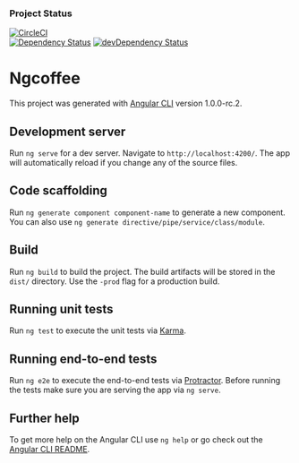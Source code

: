 ### Project Status
[![CircleCI](https://img.shields.io/circleci/project/github/fl6team/ngCoffee/master.svg)](https://circleci.com/gh/fl6team/ngCoffee/tree/master)  
[![Dependency Status](https://david-dm.org/fl6team/ngCoffee.svg)](https://david-dm.org/fl6team/ngCoffee)
[![devDependency Status](https://david-dm.org/fl6team/ngCoffee/dev-status.svg)](https://david-dm.org/fl6team/ngCoffee?type=dev)

# Ngcoffee

This project was generated with [Angular CLI](https://github.com/angular/angular-cli) version 1.0.0-rc.2.

## Development server

Run `ng serve` for a dev server. Navigate to `http://localhost:4200/`. The app will automatically reload if you change any of the source files.

## Code scaffolding

Run `ng generate component component-name` to generate a new component. You can also use `ng generate directive/pipe/service/class/module`.

## Build

Run `ng build` to build the project. The build artifacts will be stored in the `dist/` directory. Use the `-prod` flag for a production build.

## Running unit tests

Run `ng test` to execute the unit tests via [Karma](https://karma-runner.github.io).

## Running end-to-end tests

Run `ng e2e` to execute the end-to-end tests via [Protractor](http://www.protractortest.org/).
Before running the tests make sure you are serving the app via `ng serve`.

## Further help

To get more help on the Angular CLI use `ng help` or go check out the [Angular CLI README](https://github.com/angular/angular-cli/blob/master/README.md).
